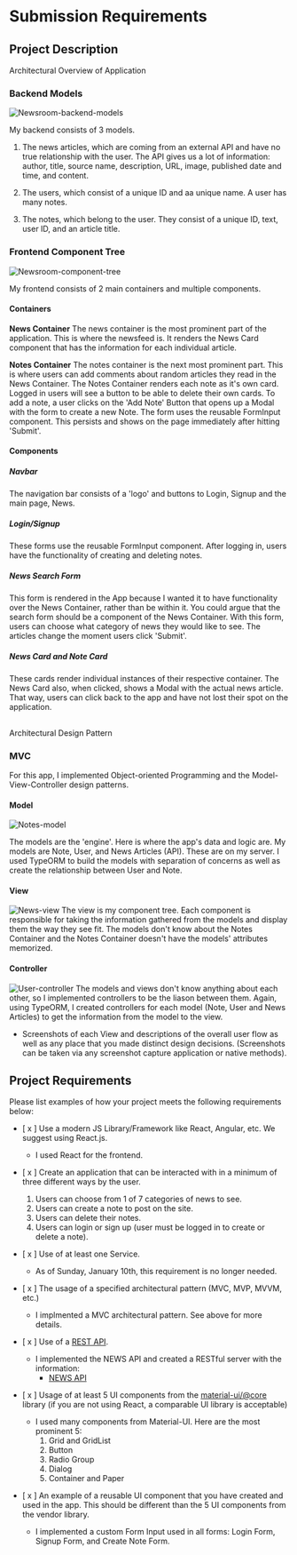 # Submission Requirements
## Project Description
Architectural Overview of Application
### Backend Models
![Newsroom-backend-models](/images/Newsroom-backend-models.png)

My backend consists of 3 models. 
1. The news articles, which are coming from an external API and have no true relationship with the user. The API gives us a lot of information: author, title, source name, description, URL, image, published date and time, and content.

2. The users, which consist of a unique ID and aa unique name. A user has many notes.

3. The notes, which belong to the user. They consist of a unique ID, text, user ID, and an article title.

### Frontend Component Tree
![Newsroom-component-tree](/images/Newsroom-component-tree.png)

My frontend consists of 2 main containers and multiple components. 
#### Containers
**News Container**
The news container is the most prominent part of the application. This is where the newsfeed is. It renders the News Card component that has the information for each individual article.

**Notes Container**
The notes container is the next most prominent part. This is where users can add comments about random articles they read in the News Container. The Notes Container renders each note as it's own card. Logged in users will see a button to be able to delete their own cards. To add a note, a user clicks on the 'Add Note' Button that opens up a Modal with the form to create a new Note. The form uses the reusable FormInput component. This persists and shows on the page immediately after hitting 'Submit'. 

#### Components
##### Navbar
The navigation bar consists of a 'logo' and buttons to Login, Signup and the main page, News.

##### Login/Signup
These forms use the reusable FormInput component. After logging in, users have the functionality of creating and deleting notes.

##### News Search Form
This form is rendered in the App because I wanted it to have functionality over the News Container, rather than be within it. You could argue that the search form should be a component of the News Container. With this form, users can choose what category of news they would like to see. The articles change the moment users click 'Submit'.

##### News Card and Note Card
These cards render individual instances of their respective container. The News Card also, when clicked, shows a Modal with the actual news article. That way, users can click back to the app and have not lost their spot on the application.

##
Architectural Design Pattern
### MVC
For this app, I implemented Object-oriented Programming and the Model-View-Controller design patterns.

#### Model
![Notes-model](/images/Notes-model.png)

The models are the 'engine'. Here is where the app's data and logic are. My models are Note, User, and News Articles (API). These are on my server. I used TypeORM to build the models with separation of concerns as well as create the relationship between User and Note.

#### View
![News-view](/images/News-view.png)
The view is my component tree. Each component is responsible for taking the information gathered from the models and display them the way they see fit. The models don't know about the Notes Container and the Notes Container doesn't have the models' attributes memorized.

#### Controller
![User-controller](/images/User-controller.png)
The models and views don't know anything about each other, so I implemented controllers to be the liason between them. Again, using TypeORM, I created controllers for each model (Note, User and News Articles) to get the information from the model to the view.


- Screenshots of each View and descriptions of the overall user flow as well as any place that you made distinct design decisions.  (Screenshots can be taken via any screenshot capture application or native methods).


## Project Requirements
Please list examples of how your project meets the following requirements below:
- [ x ] Use a modern JS Library/Framework like React, Angular, etc. We suggest using React.js.
    - I used React for the frontend.

- [ x ] Create an application that can be interacted with in a minimum of three different ways by the user.
    1. Users can choose from 1 of 7 categories of news to see.
    2. Users can create a note to post on the site.
    3. Users can delete their notes.
    4. Users can login or sign up (user must be logged in to create or delete a note).

- [ x ] Use of at least one Service.
    - As of Sunday, January 10th, this requirement is no longer needed.

- [ x ] The usage of a specified architectural pattern (MVC, MVP, MVVM,  etc.)
    - I implmented a MVC architectural pattern. See above for more details.

- [ x ] Use of a [REST API](https://medium.com/@arteko/the-best-way-to-use-rest-apis-in-swift-95e10696c980).
    - I implemented the NEWS API and created a RESTful server with the information:
        - [NEWS API](https://newsapi.org/)

- [ x ] Usage of at least 5 UI components from the [material-ui/@core](https://material-ui.com/) library (if you are not using React, a comparable UI library is acceptable)
    - I used many components from Material-UI. Here are the most prominent 5:
        1. Grid and GridList
        2. Button
        3. Radio Group
        4. Dialog
        5. Container and Paper

- [ x ] An example of a reusable UI component that you have created and used in the app. This should be different than the 5 UI components from the vendor library.
    - I implemented a custom Form Input used in all forms: Login Form, Signup Form, and Create Note Form.
